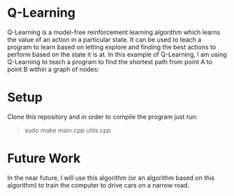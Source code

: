 # Q-Learning
Q-Learning is a model-free reinforcement learning algorithm which learns the value of an action in a particular state. It can be used to teach a program to learn based on letting explore and finding the best actions to perform based on the state it is at. In this example of Q-Learning, I am using Q-Learning to teach a program to find the shortest path from point A to point B within a graph of nodes:

# Setup
Clone this repository and in order to compile the program just run:
> sudo make main.cpp utils.cpp

# Future Work
In the near future, I will use this algorithm (or an algorithm based on this algorithm) to train the computer to drive cars on a narrow road.
